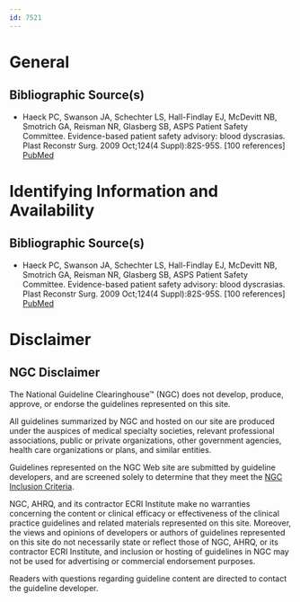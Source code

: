 ```yaml
---
id: 7521
---
```


# General

## Bibliographic Source(s)

- Haeck PC, Swanson JA, Schechter LS, Hall-Findlay EJ, McDevitt NB, Smotrich GA, Reisman NR, Glasberg SB, ASPS Patient Safety Committee. Evidence-based patient safety advisory: blood dyscrasias. Plast Reconstr Surg. 2009 Oct;124(4 Suppl):82S-95S. [100 references] [ PubMed ](http://www.ncbi.nlm.nih.gov/entrez/query.fcgi?cmd=Retrieve&db=pubmed&dopt=Abstract&list_uids=20827242)

# Identifying Information and Availability

## Bibliographic Source(s)

- Haeck PC, Swanson JA, Schechter LS, Hall-Findlay EJ, McDevitt NB, Smotrich GA, Reisman NR, Glasberg SB, ASPS Patient Safety Committee. Evidence-based patient safety advisory: blood dyscrasias. Plast Reconstr Surg. 2009 Oct;124(4 Suppl):82S-95S. [100 references] [ PubMed ](http://www.ncbi.nlm.nih.gov/entrez/query.fcgi?cmd=Retrieve&db=pubmed&dopt=Abstract&list_uids=20827242)

# Disclaimer

## NGC Disclaimer

The National Guideline Clearinghouse™ (NGC) does not develop, produce, approve, or endorse the guidelines represented on this site.

All guidelines summarized by NGC and hosted on our site are produced under the auspices of medical specialty societies, relevant professional associations, public or private organizations, other government agencies, health care organizations or plans, and similar entities.

Guidelines represented on the NGC Web site are submitted by guideline developers, and are screened solely to determine that they meet the [NGC Inclusion Criteria](/help-and-about/summaries/inclusion-criteria).

NGC, AHRQ, and its contractor ECRI Institute make no warranties concerning the content or clinical efficacy or effectiveness of the clinical practice guidelines and related materials represented on this site. Moreover, the views and opinions of developers or authors of guidelines represented on this site do not necessarily state or reflect those of NGC, AHRQ, or its contractor ECRI Institute, and inclusion or hosting of guidelines in NGC may not be used for advertising or commercial endorsement purposes.

Readers with questions regarding guideline content are directed to contact the guideline developer.


